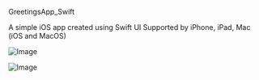 GreetingsApp_Swift

A simple iOS app created using Swift UI
Supported by iPhone, iPad, Mac (iOS and MacOS)

![Image](https://github.com/user-attachments/assets/42f10efd-efd7-4c5a-98a2-93bd7b918744)

![Image](https://github.com/user-attachments/assets/66b0acf7-3cee-47e2-abde-130eb95f2209)
